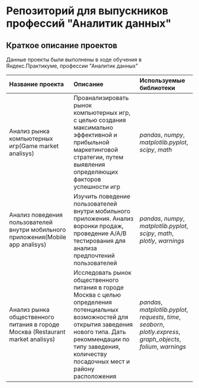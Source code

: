 # Репозиторий для выпускников профессий "Аналитик данных"

## Краткое описание проектов

Данные проекты были выполнены в ходе обучения в Яндекс.Практикуме, профессии "Аналитик данных" 

| Название проекта | Описание | Используемые библиотеки | 
| :---------------------- | :---------------------- | :---------------------- |
| Анализ рынка компьютерных игр(Game market analisys) | Проанализировать рынок компьютерных игр, с целью создания максимально эффективной и прибыльной маркетинговой стратегии, путем выявления определяющих факторов успешности игр| *pandas*, *numpy*, *matplotlib.pyplot*, *scipy*, *math*|
| Анализ поведения пользователей внутри мобильного приложения(Mobile app analisys) | Изучить поведение пользователей внутри мобильного приложения. Анализ воронки продаж, проведение А/А/В тестирования для анализа предпочтений пользователей| *pandas*, *numpy*, *matplotlib.pyplot*, *scipy*, *math*, *plotly*, *warnings*|
| Анализ рынка общественного питания в городе Москва (Restaurant market analisys) | Исследовать рынок общественного питания в городе Москва с целью определения потенциальных возможностей для открытия заведения нового типа. Дать рекоммендации по типу заведения, количеству посадочных мест и району расположения| *pandas*, *matplotlib.pyplot*, *requests*, *time*, *seaborn*, *plotly.express*, *graph_objects*, *folium*, *warnings* |
